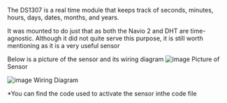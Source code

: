 The DS1307 is a real time module that keeps track of seconds, minutes, hours, days, dates, months,
and years. 

It was mounted to do just that as both the Navio 2 and DHT are time-agnostic. Although it did not quite serve this purpose, it is still worth mentioning as it is a very useful sensor

Below is a picture of the sensor and its wiring diagram
![image](https://github.com/Tomiwa2/MRE320_MarsRover/assets/49229168/2d1cb4a6-6e1b-449f-983f-7b485891c4fd)
                         Picture of Sensor

![image](https://github.com/Tomiwa2/MRE320_MarsRover/assets/49229168/ef8649e9-202f-4148-86df-83194d495864)
                                 Wiring Diagram



*You can find the code used to activate the sensor inthe code file
